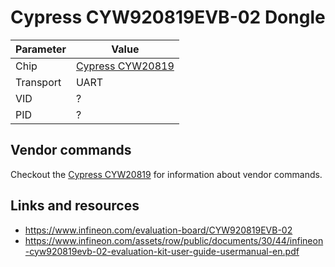 # Cypress CYW920819EVB-02 Dongle

| Parameter | Value                                        |
| --------- | -------------------------------------------- |
| Chip      | [Cypress CYW20819](Chip_Cypress_CYW20819.md) |
| Transport | UART                                         |
| VID       | ?                                            |
| PID       | ?                                            |

## Vendor commands

Checkout the [Cypress CYW20819](Chip_Cypress_CYW20819.md) for information about vendor commands.

## Links and resources

- <https://www.infineon.com/evaluation-board/CYW920819EVB-02>
- <https://www.infineon.com/assets/row/public/documents/30/44/infineon-cyw920819evb-02-evaluation-kit-user-guide-usermanual-en.pdf>

